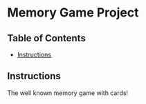 # Memory Game Project

## Table of Contents

* [Instructions](#instructions)

## Instructions

The well known memory game with cards!
